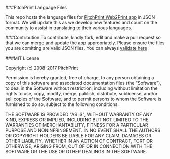 ###PitchPrint Language Files

This repo hosts the language files for [PitchPrint Web2Print app](http://pitchprint.com) in JSON format. We will update this as we develop new features and count on the community to assist in translating to their various languages.

###Contribution
To contribute, kindly fork, edit and make a pull request so that we can merge and update the app appropriately. Please ensure the files you are comitting are valid JSON files. You can always [validate here](http://jsonlint.com/)

###MIT License

Copyright (c) 2008-2017 PitchPrint

Permission is hereby granted, free of charge, to any person obtaining a copy
of this software and associated documentation files (the "Software"), to deal
in the Software without restriction, including without limitation the rights
to use, copy, modify, merge, publish, distribute, sublicense, and/or sell
copies of the Software, and to permit persons to whom the Software is
furnished to do so, subject to the following conditions:

THE SOFTWARE IS PROVIDED "AS IS", WITHOUT WARRANTY OF ANY KIND, EXPRESS OR
IMPLIED, INCLUDING BUT NOT LIMITED TO THE WARRANTIES OF MERCHANTABILITY,
FITNESS FOR A PARTICULAR PURPOSE AND NONINFRINGEMENT. IN NO EVENT SHALL THE
AUTHORS OR COPYRIGHT HOLDERS BE LIABLE FOR ANY CLAIM, DAMAGES OR OTHER
LIABILITY, WHETHER IN AN ACTION OF CONTRACT, TORT OR OTHERWISE, ARISING FROM,
OUT OF OR IN CONNECTION WITH THE SOFTWARE OR THE USE OR OTHER DEALINGS IN THE
SOFTWARE.
